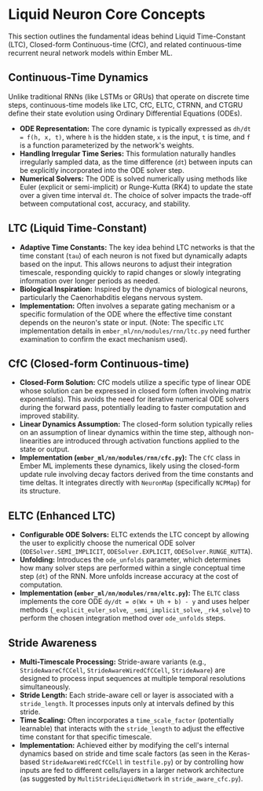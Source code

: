 # Liquid Neuron Core Concepts

This section outlines the fundamental ideas behind Liquid Time-Constant (LTC), Closed-form Continuous-time (CfC), and related continuous-time recurrent neural network models within Ember ML.

## Continuous-Time Dynamics

Unlike traditional RNNs (like LSTMs or GRUs) that operate on discrete time steps, continuous-time models like LTC, CfC, ELTC, CTRNN, and CTGRU define their state evolution using Ordinary Differential Equations (ODEs).

*   **ODE Representation:** The core dynamic is typically expressed as `dh/dt = f(h, x, t)`, where `h` is the hidden state, `x` is the input, `t` is time, and `f` is a function parameterized by the network's weights.
*   **Handling Irregular Time Series:** This formulation naturally handles irregularly sampled data, as the time difference (`dt`) between inputs can be explicitly incorporated into the ODE solver step.
*   **Numerical Solvers:** The ODE is solved numerically using methods like Euler (explicit or semi-implicit) or Runge-Kutta (RK4) to update the state over a given time interval `dt`. The choice of solver impacts the trade-off between computational cost, accuracy, and stability.

## LTC (Liquid Time-Constant)

*   **Adaptive Time Constants:** The key idea behind LTC networks is that the time constant (`tau`) of each neuron is not fixed but dynamically adapts based on the input. This allows neurons to adjust their integration timescale, responding quickly to rapid changes or slowly integrating information over longer periods as needed.
*   **Biological Inspiration:** Inspired by the dynamics of biological neurons, particularly the Caenorhabditis elegans nervous system.
*   **Implementation:** Often involves a separate gating mechanism or a specific formulation of the ODE where the effective time constant depends on the neuron's state or input. (Note: The specific `LTC` implementation details in `ember_ml/nn/modules/rnn/ltc.py` need further examination to confirm the exact mechanism used).

## CfC (Closed-form Continuous-time)

*   **Closed-Form Solution:** CfC models utilize a specific type of linear ODE whose solution can be expressed in closed form (often involving matrix exponentials). This avoids the need for iterative numerical ODE solvers during the forward pass, potentially leading to faster computation and improved stability.
*   **Linear Dynamics Assumption:** The closed-form solution typically relies on an assumption of linear dynamics within the time step, although non-linearities are introduced through activation functions applied to the state or output.
*   **Implementation (`ember_ml/nn/modules/rnn/cfc.py`):** The `CfC` class in Ember ML implements these dynamics, likely using the closed-form update rule involving decay factors derived from the time constants and time deltas. It integrates directly with `NeuronMap` (specifically `NCPMap`) for its structure.

## ELTC (Enhanced LTC)

*   **Configurable ODE Solvers:** ELTC extends the LTC concept by allowing the user to explicitly choose the numerical ODE solver (`ODESolver.SEMI_IMPLICIT`, `ODESolver.EXPLICIT`, `ODESolver.RUNGE_KUTTA`).
*   **Unfolding:** Introduces the `ode_unfolds` parameter, which determines how many solver steps are performed within a single conceptual time step (`dt`) of the RNN. More unfolds increase accuracy at the cost of computation.
*   **Implementation (`ember_ml/nn/modules/rnn/eltc.py`):** The `ELTC` class implements the core ODE `dy/dt = σ(Wx + Uh + b) - y` and uses helper methods (`_explicit_euler_solve`, `_semi_implicit_solve`, `_rk4_solve`) to perform the chosen integration method over `ode_unfolds` steps.

## Stride Awareness

*   **Multi-Timescale Processing:** Stride-aware variants (e.g., `StrideAwareCfCCell`, `StrideAwareWiredCfCCell`, `StrideAware`) are designed to process input sequences at multiple temporal resolutions simultaneously.
*   **Stride Length:** Each stride-aware cell or layer is associated with a `stride_length`. It processes inputs only at intervals defined by this stride.
*   **Time Scaling:** Often incorporates a `time_scale_factor` (potentially learnable) that interacts with the `stride_length` to adjust the effective time constant for that specific timescale.
*   **Implementation:** Achieved either by modifying the cell's internal dynamics based on stride and time scale factors (as seen in the Keras-based `StrideAwareWiredCfCCell` in `testfile.py`) or by controlling how inputs are fed to different cells/layers in a larger network architecture (as suggested by `MultiStrideLiquidNetwork` in `stride_aware_cfc.py`).